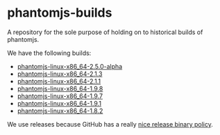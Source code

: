 # phantomjs-builds
A repository for the sole purpose of holding on to historical builds of phantomjs.

We have the following builds:
* [phantomjs-linux-x86_64-2.5.0-alpha](https://github.com/BIGjuevos/phantomjs-builds/releases/tag/v2.5.0)
* [phantomjs-linux-x86_64-2.1.3](https://github.com/BIGjuevos/phantomjs-builds/releases/tag/v2.1.3)
* [phantomjs-linux-x86_64-2.1.1](https://github.com/BIGjuevos/phantomjs-builds/releases/tag/v2.1.1)
* [phantomjs-linux-x86_64-1.9.8](https://github.com/BIGjuevos/phantomjs-builds/releases/tag/v1.9.8)
* [phantomjs-linux-x86_64-1.9.7](https://github.com/BIGjuevos/phantomjs-builds/releases/tag/v1.9.7)
* [phantomjs-linux-x86_64-1.9.1](https://github.com/BIGjuevos/phantomjs-builds/releases/tag/v1.9.1)
* [phantomjs-linux-x86_64-1.8.2](https://github.com/BIGjuevos/phantomjs-builds/releases/tag/v1.8.2)

We use releases because GitHub has a really [nice release binary policy](https://help.github.com/articles/distributing-large-binaries/).
